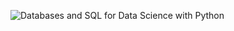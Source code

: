 ![Databases and SQL for Data Science with Python](https://user-images.githubusercontent.com/79361165/108601186-3ca89500-7393-11eb-9d95-3e4c41265f5c.JPG)
